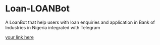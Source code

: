 # Loan-LOANBot
A LoanBot that help users with loan enquiries and application in Bank of Industries in Nigeria integrated with Telegram

[your link here](https://t.me/GeigbaBOT)
